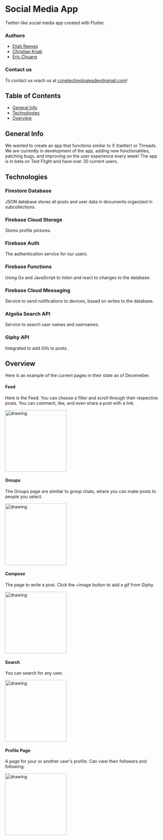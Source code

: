 # Social Media App
Twitter-like social media app created with Flutter.

### Authors
* [Eliah Reeves](https://github.com/nunibye)
* [Christian Knab](https://github.com/christianknab)
* [Eric Chuang](https://github.com/ericbreh)

### Contact us
To contact us reach us at conetechnologiesdev@gmail.com!

## Table of Contents
* [General Info](#general-info)
* [Technologies](#technologies)
* [Overview](#overview)

## General Info
We wanted to create an app that functions similar to X (twitter) or Threads. We are currently in development of the app, adding new functionalities, patching bugs, and improving on the user experience every week! The app is in beta on Test Flight and have over 30 current users.

## Technologies

### Firestore Database
JSON database stores all posts and user data in documents organized in subcollections.

### Firebase Cloud Storage
Stores profile pictures.

### Firebase Auth
The authentication service for our users.

### Firebase Functions
Using Go and JavaScript to listen and react to changes to the database.

### Firebase Cloud Messaging
Service to send notifications to devices, based on writes to the database.

### Algolia Search API
Service to search user names and usernames.

### Giphy API
Integrated to add Gifs to posts.

## Overview
Here is an example of the current pages in their state as of Decemeber. 

#### Feed
Here is the Feed. You can choose a filter and scroll through their respective posts. You can comment, like, and even share a post with a link.

<img src="./planning/readme/homepage0.PNG" alt="drawing" width="200"/>

#### Groups
The Groups page are similiar to group chats, where you can make posts to people you select.

<img src="./planning/readme/groupspage0.PNG" alt="drawing" width="200"/>

#### Compose
The page to write a post. Click the +image button to add a gif from Giphy.

<img src="./planning/readme/composepage0.PNG" alt="drawing" width="200"/>

#### Search
You can search for any user.

<img src="./planning/readme/searchpage0.PNG" alt="drawing" width="200"/>

#### Profile Page
A page for your or another user's profile. Can view their followers and following.

<img src="./planning/readme/profilepage0.PNG" alt="drawing" width="200"/>
